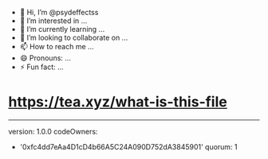- 👋 Hi, I’m @psydeffectss
- 👀 I’m interested in ...
- 🌱 I’m currently learning ...
- 💞️ I’m looking to collaborate on ...
- 📫 How to reach me ...
- 😄 Pronouns: ...
- ⚡ Fun fact: ...

<!---
psydeffectss/psydeffectss is a ✨ special ✨ repository because its `README.md` (this file) appears on your GitHub profile.
You can click the Preview link to take a look at your changes.
--->


# https://tea.xyz/what-is-this-file
---
version: 1.0.0
codeOwners:
  - '0xfc4dd7eAa4D1cD4b66A5C24A090D752dA3845901'
quorum: 1
